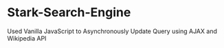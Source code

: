 # Stark-Search-Engine
Used Vanilla JavaScript to Asynchronously Update Query using AJAX and Wikipedia API
